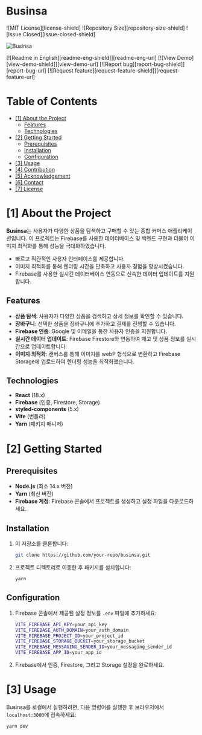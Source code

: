 # Businsa

<!--배지-->
![MIT License][license-shield] ![Repository Size][repository-size-shield] ![Issue Closed][issue-closed-shield]

<!--프로젝트 대문 이미지-->
![Businsa](img/businsa.png)

<!--프로젝트 버튼-->
[![Readme in English][readme-eng-shield]][readme-eng-url] [![View Demo][view-demo-shield]][view-demo-url] [![Report bug][report-bug-shield]][report-bug-url] [![Request feature][request-feature-shield]][request-feature-url]

<!--목차-->
# Table of Contents
- [[1] About the Project](#1-about-the-project)
  - [Features](#features)
  - [Technologies](#technologies)
- [[2] Getting Started](#2-getting-started)
  - [Prerequisites](#prerequisites)
  - [Installation](#installation)
  - [Configuration](#configuration)
- [[3] Usage](#3-usage)
- [[4] Contribution](#4-contribution)
- [[5] Acknowledgement](#5-acknowledgement)
- [[6] Contact](#6-contact)
- [[7] License](#7-license)

# [1] About the Project

**Businsa**는 사용자가 다양한 상품을 탐색하고 구매할 수 있는 종합 커머스 애플리케이션입니다. 이 프로젝트는 Firebase를 사용한 데이터베이스 및 백엔드 구현과 더불어 이미지 최적화를 통해 성능을 극대화하였습니다.

- 빠르고 직관적인 사용자 인터페이스를 제공합니다.
- 이미지 최적화를 통해 렌더링 시간을 단축하고 사용자 경험을 향상시켰습니다.
- Firebase를 사용한 실시간 데이터베이스 연동으로 신속한 데이터 업데이트를 지원합니다.

## Features
- **상품 탐색**: 사용자가 다양한 상품을 검색하고 상세 정보를 확인할 수 있습니다.
- **장바구니**: 선택한 상품을 장바구니에 추가하고 결제를 진행할 수 있습니다.
- **Firebase 인증**: Google 및 이메일을 통한 사용자 인증을 지원합니다.
- **실시간 데이터 업데이트**: Firebase Firestore와 연동하여 재고 및 상품 정보를 실시간으로 업데이트합니다.
- **이미지 최적화**: 캔버스를 통해 이미지를 webP 형식으로 변환하고 Firebase Storage에 업로드하여 렌더링 성능을 최적화했습니다.

## Technologies
- **React** (18.x)
- **Firebase** (인증, Firestore, Storage)
- **styled-components** (5.x)
- **Vite** (번들러)
- **Yarn** (패키지 매니저)

# [2] Getting Started

## Prerequisites
- **Node.js** (최소 14.x 버전)
- **Yarn** (최신 버전)
- **Firebase 계정**: Firebase 콘솔에서 프로젝트를 생성하고 설정 파일을 다운로드하세요.

## Installation
1. 이 저장소를 클론합니다:
    ```bash
    git clone https://github.com/your-repo/businsa.git
    ```
2. 프로젝트 디렉토리로 이동한 후 패키지를 설치합니다:
    ```bash
    yarn
    ```

## Configuration
1. Firebase 콘솔에서 제공된 설정 정보를 `.env` 파일에 추가하세요:
    ```bash
    VITE_FIREBASE_API_KEY=your_api_key
    VITE_FIREBASE_AUTH_DOMAIN=your_auth_domain
    VITE_FIREBASE_PROJECT_ID=your_project_id
    VITE_FIREBASE_STORAGE_BUCKET=your_storage_bucket
    VITE_FIREBASE_MESSAGING_SENDER_ID=your_messaging_sender_id
    VITE_FIREBASE_APP_ID=your_app_id
    ```

2. Firebase에서 인증, Firestore, 그리고 Storage 설정을 완료하세요.

# [3] Usage
Businsa를 로컬에서 실행하려면, 다음 명령어를 실행한 후 브라우저에서 `localhost:3000`에 접속하세요:
```bash
yarn dev

